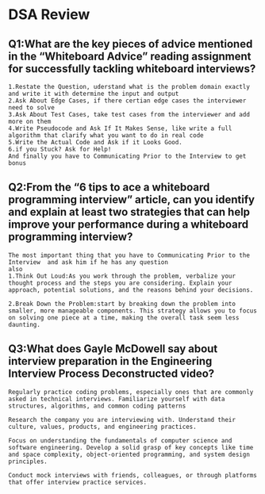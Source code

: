 # DSA Review
## Q1:What are the key pieces of advice mentioned in the “Whiteboard Advice” reading assignment for successfully tackling whiteboard interviews?
```
1.Restate the Question, uderstand what is the problem domain exactly and write it with determine the input and output
2.Ask About Edge Cases, if there certian edge cases the interviewer need to solve 
3.Ask About Test Cases, take test cases from the interviewer and add more on them
4.Write Pseudocode and Ask If It Makes Sense, like write a full algorithm that clarify what you want to do in real code
5.Write the Actual Code and Ask if it Looks Good.
6.if you Stuck? Ask for Help!
And finally you have to Communicating Prior to the Interview to get bonus
```


## Q2:From the “6 tips to ace a whiteboard programming interview” article, can you identify and explain at least two strategies that can help improve your performance during a whiteboard programming interview?
```
The most important thing that you have to Communicating Prior to the Interview  and ask him if he has any question
also
1.Think Out Loud:As you work through the problem, verbalize your thought process and the steps you are considering. Explain your approach, potential solutions, and the reasons behind your decisions. 

2.Break Down the Problem:start by breaking down the problem into smaller, more manageable components. This strategy allows you to focus on solving one piece at a time, making the overall task seem less daunting.
```


## Q3:What does Gayle McDowell say about interview preparation in the Engineering Interview Process Deconstructed video?
```
Regularly practice coding problems, especially ones that are commonly asked in technical interviews. Familiarize yourself with data structures, algorithms, and common coding patterns

Research the company you are interviewing with. Understand their culture, values, products, and engineering practices.

Focus on understanding the fundamentals of computer science and software engineering. Develop a solid grasp of key concepts like time and space complexity, object-oriented programming, and system design principles.

Conduct mock interviews with friends, colleagues, or through platforms that offer interview practice services. 
```